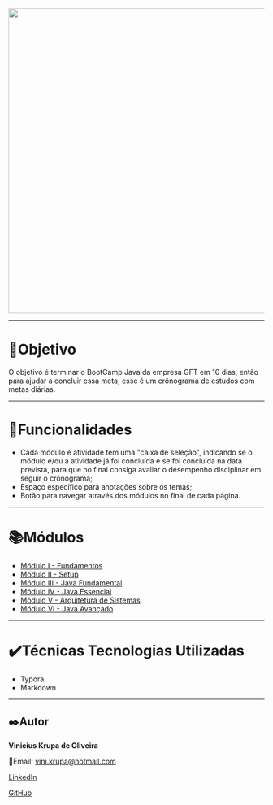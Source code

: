 <div align="center">
<img src="https://user-images.githubusercontent.com/104871562/166840784-f450d578-d37c-4857-b6f9-1599c5cd080e.PNG" width="600px" />
</div>


---

# :dart:Objetivo 

  O objetivo é terminar o BootCamp Java da empresa GFT em 10 dias, então para ajudar a concluir essa meta, esse é um crônograma de estudos
  com metas diárias.

---

  # :wrench:Funcionalidades
- Cada módulo e atividade tem uma "caixa de seleção", indicando se o módulo e/ou a atividade já foi concluída e se foi concluída na data prevista, para que no final consiga avaliar o desempenho disciplinar em seguir o crônograma;
- Espaço específico para anotações sobre os temas;
- Botão para navegar através dos módulos no final de cada página.

---

# :books:Módulos

- [Módulo I - Fundamentos](https://github.com/Vinicius-Krupa/Cronograma-de-Estudos-BootCamp-JAVA-GFT-DIO/blob/master/M%C3%B3dulo%20I%20-%20Fundamentos/Atividade-Modulo-I.md) 
- [Módulo II - Setup](https://github.com/Vinicius-Krupa/Cronograma-de-Estudos-BootCamp-JAVA-GFT-DIO/blob/master/M%C3%B3dulo%20II%20-%20Setup/Atividades-Modulo-II.md) 
- [Módulo III - Java Fundamental](https://github.com/Vinicius-Krupa/Cronograma-de-Estudos-BootCamp-JAVA-GFT-DIO/blob/master/M%C3%B3dulo%20III%20-%20Java%20Fundamental/Atividades-Modulo-III.md) 
- [Módulo IV - Java Essencial](https://github.com/Vinicius-Krupa/Cronograma-de-Estudos-BootCamp-JAVA-GFT-DIO/blob/master/M%C3%B3dulo%20IV%20-%20Java%20Essencial/Atividades-Modulo-IV.md) 
- [Módulo V - Arquitetura de Sistemas](https://github.com/Vinicius-Krupa/Cronograma-de-Estudos-BootCamp-JAVA-GFT-DIO/blob/master/M%C3%B3dulo%20V%20-%20Arquitetura%20de%20Sistemas/Atividades-Modulo-V.md) 
- [Módulo VI - Java Avançado](https://github.com/Vinicius-Krupa/Cronograma-de-Estudos-BootCamp-JAVA-GFT-DIO/blob/master/M%C3%B3dulo%20VI%20-%20Java%20Avan%C3%A7ado/Atividades-Modulo-VI.md)

---

# ✔️Técnicas Tecnologias Utilizadas

- Typora
- Markdown

---

## :black_nib:Autor

**Vinicius Krupa de Oliveira**

:email:Email: vini.krupa@hotmail.com

[LinkedIn](https://www.linkedin.com/in/vinicius-krupa-de-oliveira/ "Vinicius Krupa de Oliveira")

[GitHub](https://github.com/Vinicius-Krupa "Vinicius Krupa de Oliveira")


